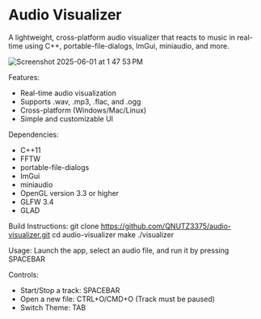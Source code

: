 # Audio Visualizer

A lightweight, cross-platform audio visualizer that reacts to music in real-time using C++, portable-file-dialogs, ImGui, miniaudio, and more.

![Screenshot 2025-06-01 at 1 47 53 PM](https://github.com/user-attachments/assets/5d1de309-db5a-4e33-8cde-f4a65a0e6f0b)

Features:
- Real-time audio visualization
- Supports .wav, .mp3, .flac, and .ogg
- Cross-platform (Windows/Mac/Linux)
- Simple and customizable UI

Dependencies:
- C++11
- FFTW
- portable-file-dialogs
- ImGui
- miniaudio
- OpenGL version 3.3 or higher
- GLFW 3.4
- GLAD

Build Instructions:
git clone https://github.com/QNUTZ3375/audio-visualizer.git
cd audio-visualizer
make
./visualizer

Usage:
Launch the app, select an audio file, and run it by pressing SPACEBAR

Controls:
- Start/Stop a track: SPACEBAR
- Open a new file: CTRL+O/CMD+O (Track must be paused)
- Switch Theme: TAB

